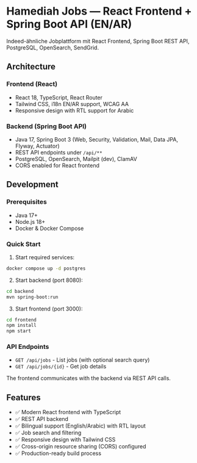 # Hamediah Jobs — React Frontend + Spring Boot API (EN/AR)

Indeed-ähnliche Jobplattform mit React Frontend, Spring Boot REST API, PostgreSQL, OpenSearch, SendGrid.

## Architecture

### Frontend (React)
- React 18, TypeScript, React Router
- Tailwind CSS, i18n EN/AR support, WCAG AA
- Responsive design with RTL support for Arabic

### Backend (Spring Boot API)
- Java 17, Spring Boot 3 (Web, Security, Validation, Mail, Data JPA, Flyway, Actuator)
- REST API endpoints under `/api/**`
- PostgreSQL, OpenSearch, Mailpit (dev), ClamAV
- CORS enabled for React frontend

## Development

### Prerequisites
- Java 17+
- Node.js 18+
- Docker & Docker Compose

### Quick Start

1. Start required services:
```bash
docker compose up -d postgres
```

2. Start backend (port 8080):
```bash
cd backend
mvn spring-boot:run
```

3. Start frontend (port 3000):
```bash
cd frontend
npm install
npm start
```

### API Endpoints
- `GET /api/jobs` - List jobs (with optional search query)
- `GET /api/jobs/{id}` - Get job details

The frontend communicates with the backend via REST API calls.

## Features
- ✅ Modern React frontend with TypeScript
- ✅ REST API backend
- ✅ Bilingual support (English/Arabic) with RTL layout
- ✅ Job search and filtering
- ✅ Responsive design with Tailwind CSS
- ✅ Cross-origin resource sharing (CORS) configured
- ✅ Production-ready build process

